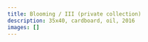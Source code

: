 ```yaml
---
title: Blooming / III (private collection)
description: 3﻿5x40, cardboard, oil, 2016
images: []
---
```

